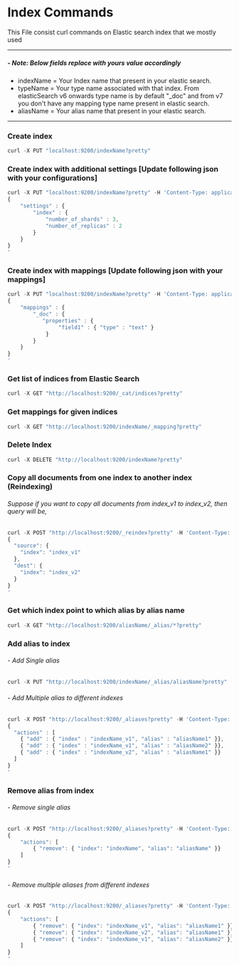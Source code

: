 # Index Commands
This File consist curl commands on Elastic search index that we mostly used
***
##### - Note: Below fields replace with yours value accordingly <br/>
- indexName = Your Index name that present in your elastic search.
- typeName = Your type name associated with that index. From elasticSearch v6 onwards type name is by default "_doc" and from v7 you don't have any mapping type name present in elastic search.
- aliasName = Your alias name that present in your elastic search.
***

### Create index
   ```javascript
  curl -X PUT "localhost:9200/indexName?pretty"
  ```

### Create index with additional settings [Update following json with your configurations]
  ```javascript
  curl -X PUT "localhost:9200/indexName?pretty" -H 'Content-Type: application/json' -d'
  {
      "settings" : {
          "index" : {
              "number_of_shards" : 3, 
              "number_of_replicas" : 2 
          }
      }
  }
  '
  ```
  
### Create index with mappings [Update following json with your mappings]
  ```javascript
  curl -X PUT "localhost:9200/indexName?pretty" -H 'Content-Type: application/json' -d'
  {
      "mappings" : {
          "_doc" : {
             "properties" : {
                  "field1" : { "type" : "text" }
              }
          }
      }
  }
  '
  ```
  

### Get list of indices from Elastic Search
  ```javascript
  curl -X GET "http://localhost:9200/_cat/indices?pretty"
  ```
  
### Get mappings for given indices
  ```javascript
  curl -X GET "http://localhost:9200/indexName/_mapping?pretty"
  ```

### Delete Index
  ```javascript
  curl -X DELETE "http://localhost:9200/indexName?pretty"
  ```

### Copy all documents from one index to another index (Reindexing)
###### Suppose if you want to copy all documents from index_v1 to index_v2, then query will be,
  ```javascript
  curl -X POST "http://localhost:9200/_reindex?pretty" -H 'Content-Type: application/json' -d'
  {
    "source": {
      "index": "index_v1"
    },
    "dest": {
      "index": "index_v2"
    }
  }
  '
  ```
  
### Get which index point to which alias by alias name
  ```javascript
  curl -X GET "http://localhost:9200/aliasName/_alias/*?pretty"
  ```
  
### Add alias to index
###### - Add Single alias
  ```javascript
  curl -X PUT "http://localhost:9200/indexName/_alias/aliasName?pretty"
  ```
###### - Add Multiple alias to different indexes
  ```javascript
  curl -X POST "http://localhost:9200/_aliases?pretty" -H 'Content-Type: application/json' -d'
  {
    "actions" : [
      { "add" : { "index" : "indexName_v1", "alias" : "aliasName1" }},
      { "add" : { "index" : "indexName_v1", "alias" : "aliasName2" }},
      { "add" : { "index" : "indexName_v2", "alias" : "aliasName1" }}
    ]
  }
  '
  ```

### Remove alias from index
###### - Remove single alias
  ```javascript
  curl -X POST "http://localhost:9200/_aliases?pretty" -H 'Content-Type: application/json' -d'
  {
      "actions": [
          { "remove": { "index": "indexName", "alias": "aliasName" }}
      ]
  }
  '
  ```
###### - Remove multiple aliases from different indexes
  ```javascript
  curl -X POST "http://localhost:9200/_aliases?pretty" -H 'Content-Type: application/json' -d'
  {
      "actions": [
          { "remove": { "index": "indexName_v1", "alias": "aliasName1" }},
          { "remove": { "index": "indexName_v2", "alias": "aliasName1" }},
          { "remove": { "index": "indexName_v1", "alias": "aliasName2" }}
      ]
  }
  '
  ```
 
